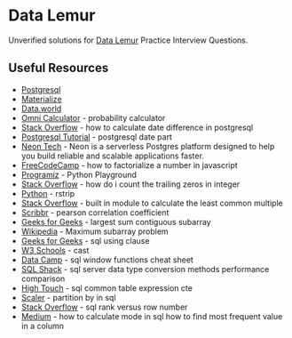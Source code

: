 # Data Lemur

Unverified solutions for [Data Lemur](https://datalemur.com/) Practice Interview Questions.

## Useful Resources

- [Postgresql](https://www.postgresql.org/)
- [Materialize](https://materialize.com/docs/)
- [Data.world](https://docs.data.world/en/98581-get-started.html#UUID-cf164651-ff3c-3693-4ab8-05432fda8266)
- [Omni Calculator](https://www.omnicalculator.com/statistics/probability) - probability calculator
- [Stack Overflow](https://stackoverflow.com/questions/24929735/how-to-calculate-date-difference-in-postgresql) - how to calculate date difference in postgresql
- [Postgresql Tutorial](https://www.postgresqltutorial.com/postgresql-date-functions/postgresql-date_part/) - postgresql date part
- [Neon Tech](https://neon.tech/docs/introduction) - Neon is a serverless Postgres platform designed to help you build reliable and scalable applications faster.
- [FreeCodeCamp](https://www.freecodecamp.org/news/how-to-factorialize-a-number-in-javascript-9263c89a4b38/) - how to factorialize a number in javascript
- [Programiz](https://programiz.pro/ide/python) - Python Playground
- [Stack Overflow](https://stackoverflow.com/questions/8593355/how-do-i-count-the-trailing-zeros-in-integer) - how do i count the trailing zeros in integer
- [Python](https://docs.python.org/3/library/stdtypes.html#str.rstrip) - rstrip
- [Stack Overflow](https://stackoverflow.com/questions/51716916/built-in-module-to-calculate-the-least-common-multiple) - built in module to calculate the least common multiple
- [Scribbr](https://www.scribbr.com/statistics/pearson-correlation-coefficient/#:~:text=The%20Pearson%20correlation%20coefficient%20(r,the%20relationship%20between%20two%20variables.&text=When%20one%20variable%20changes%2C%20the,changes%20in%20the%20same%20direction)) - pearson correlation coefficient
- [Geeks for Geeks](https://www.geeksforgeeks.org/largest-sum-contiguous-subarray/) - largest sum contiguous subarray
- [Wikipedia](https://en.wikipedia.org/wiki/Maximum_subarray_problem) - Maximum subarray problem
- [Geeks for Geeks](https://www.geeksforgeeks.org/sql-using-clause/) - sql using clause
- [W3 Schools](https://www.w3schools.com/sql/func_sqlserver_cast.asp) - cast
- [Data Camp](https://www.datacamp.com/cheat-sheet/sql-window-functions-cheat-sheet) - sql window functions cheat sheet
- [SQL Shack](https://www.sqlshack.com/sql-server-data-type-conversion-methods-performance-comparison/) - sql server data type conversion methods performance comparison
- [High Touch](https://hightouch.com/sql-dictionary/sql-common-table-expression-cte) - sql common table expression cte
- [Scaler](https://www.scaler.com/topics/partition-by-in-sql/) - partition by in sql
- [Stack Overflow](https://stackoverflow.com/questions/7747327/sql-rank-versus-row-number) - sql rank versus row number
- [Medium](https://medium.com/@pradeepchandrareddy95/how-to-calculate-mode-in-sql-how-to-find-most-frequent-value-in-a-column-b3f913fdeb1e) - how to calculate mode in sql how to find most frequent value in a column
